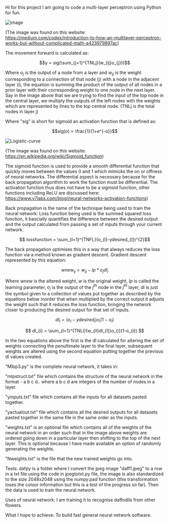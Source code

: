 Hi for this project I am going to code a multi-layer perceptron using Python for fun.

![image](https://github.com/user-attachments/assets/810ad0f7-bf43-40ea-93b9-08fa712e75ef)

(The image was found on this website: https://medium.com/codex/introduction-to-how-an-multilayer-perceptron-works-but-without-complicated-math-a423979897ac)

The movement forward is calculated as:

$$y = sig(\sum_{j=1}^{TNLj}(w_{ij}o_{j}))$$

Where $o_{j}$ is the output of a node from a layer and $w_{ij}$ is the weight corresponding to a connection of that node (j) with a node in the adjacent layer (i), the equation is summing the product of the output of all nodes in a prior layer with their corresponding weight to one node in the next layer. Say in the image above that we are trying to find the input of the top node in the central layer, we multiply the outputs of the left nodes with the weights which are represented by lines to the top central node. (TNLj is the total nodes in layer j)

Where "sig" is short for sigmoid an activation function that is defined as:

$$sig(o) = \frac{1}{1+e^{-o}}$$

![Logistic-curve](https://github.com/user-attachments/assets/b8a898fc-db02-456e-8a20-67abd3664682)

(The image was found on this website: https://en.wikipedia.org/wiki/Sigmoid_function)

The sigmoid function is used to provide a smooth differential function that quickly moves between the values 0 and 1 which mimicks the on or offness of neural networks. The differential aspect is necessary because for the back propagation algorithm to work the function must be differential. The activation function thus does not have to be a sigmoid function, other functions including ReLU are discussed here: https://www.v7labs.com/blog/neural-networks-activation-functions)

Back propagation is the name of the technique being used to train the neural network:
Loss function being used is the summed squared loss function, it bascially quantifies the difference between the desired output and the output calculated from passing a set of inputs through your current network.

$$ lossfunction = \sum_{l=1}^{TNFL}(o_{l}-ydesired_{l})^{2}$$

The back propagation optimises this in a way that always reduces the loss function via a method known as gradient descent. Gradient descent represented by this equation:

$$ wnew_{ij} = w_{ij} - lp*o_{j}dl_{i} $$

Where $wnew$ is the altered weight, $w$ is the original weight, $lp$ is called the learning parameter, $o_{j}$ is the output of the $j^{th}$ node in the $j^{th}$ layer, dl is just the symbol given to a collection of values put together as described by the equations below inorder that when multiplied by the correct output it adjusts the weight such that it reduces the loss function, bringing the network closer to producing the desired output for that set of inputs.

$$ dl_{l} = (o_{l} - ydesired_{l})o_{l}(1-o_{l}) $$

$$ dl_{i} = \sum_{l=1}^{TNLl}(w_{il}dl_{l})o_{i}(1-o_{i}) $$

In the two equations above the first is the dl calculated for altering the set of weights connecting the penultimate layer to the final layer, subsequent weights are altered using the second equation putting together the previous dl values created.

"Mlbp3.py" is the complete neural network, it takes in:

"mlpstruct.txt" file which contains the structure of the neural network in the format - a b c d.. where a b c d are integers of the number of nodes in a layer.

"yinputs.txt" file which contains all the inputs for all datasets pasted together.

"yactualout.txt" file which contains all the desired outputs for all datasets pasted together in the same file in the same order as the inputs.

"weights.txt" is an optional file which contains all of the weights of the neural network in an order such that in the image above weights are ordered going down in a particular layer then shifting to the top of the next layer. This is optional because I have made available an option of randomly generating the weights.

"Nweights.txt" is the file that the new trained weights go into.

Tests:
dafpy is a folder where I convert the jpeg image "daff1.jpeg" to a row in a txt file using the code in jpegtotxt.py file, the image is also standardized to the size 2048x2048 using the numpy.pad function (this transformation loses the colour information but this is a test of the progress so far). Then the data is used to train the neural network.

Uses of neural network:
I am training it to recognise daffodils from other flowers.

What I hope to achieve:
To build fast general neural network software.
